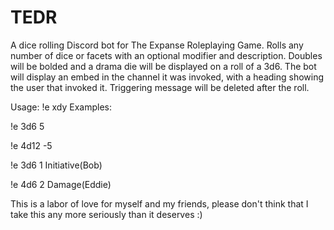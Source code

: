 # TEDR
A dice rolling Discord bot for The Expanse Roleplaying Game. Rolls any number of dice or facets with an optional modifier and description. Doubles will be bolded and a drama die will be displayed on a roll of a 3d6. The bot will display an embed in the channel it was invoked, with a heading showing the user that invoked it. Triggering message will be deleted after the roll.

Usage: !e xdy <mod> <description>
Examples:
  
!e 3d6 5
  
!e 4d12 -5
  
!e 3d6 1 Initiative(Bob)
  
!e 4d6 2 Damage(Eddie)
  

  This is a labor of love for myself and my friends, please don't think that I take this any more seriously than it deserves :)
